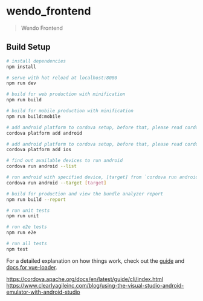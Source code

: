 # wendo_frontend

> Wendo Frontend

## Build Setup

``` bash
# install dependencies
npm install

# serve with hot reload at localhost:8080
npm run dev

# build for web production with minification
npm run build

# build for mobile production with minification
npm run build:mobile

# add android platform to cordova setup, before that, please read cordova document
cordova platform add android

# add android platform to cordova setup, before that, please read cordova document
cordova platform add ios

# find out available devices to run android
cordova run android --list

# run android with specified device, [target] from `cordova run android --list`
cordova run android --target [target]

# build for production and view the bundle analyzer report
npm run build --report

# run unit tests
npm run unit

# run e2e tests
npm run e2e

# run all tests
npm test
```

For a detailed explanation on how things work, check out the [guide](http://vuejs-templates.github.io/webpack/) and [docs for vue-loader](http://vuejs.github.io/vue-loader).

https://cordova.apache.org/docs/en/latest/guide/cli/index.html
https://www.clearlyagileinc.com/blog/using-the-visual-studio-android-emulator-with-android-studio
